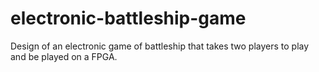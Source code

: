 # electronic-battleship-game
Design of an electronic game of battleship that takes two players to play and be played on a FPGA.
